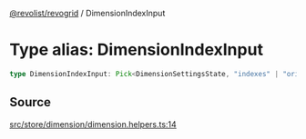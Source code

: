 [@revolist/revogrid](README.md) / DimensionIndexInput

# Type alias: DimensionIndexInput

```ts
type DimensionIndexInput: Pick<DimensionSettingsState, "indexes" | "originItemSize" | "indexToItem">;
```

## Source

[src/store/dimension/dimension.helpers.ts:14](https://github.com/revolist/revogrid/blob/ace6403c43f42f0eb026a7e73c0ae179d3a4c66f/src/store/dimension/dimension.helpers.ts#L14)
